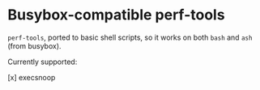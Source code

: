 Busybox-compatible perf-tools
=============================

`perf-tools`, ported to basic shell scripts, so it works on both `bash`
and `ash` (from busybox).

Currently supported:

[x] execsnoop




